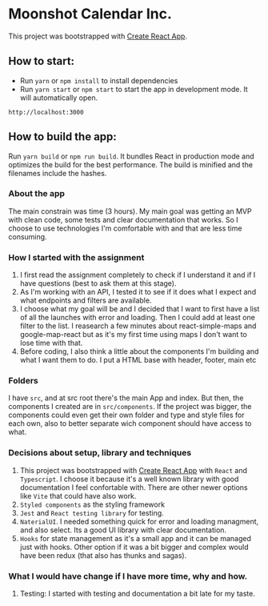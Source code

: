 # Moonshot Calendar Inc.

This project was bootstrapped with [Create React App](https://github.com/facebook/create-react-app).

## How to start:

- Run `yarn` or `npm install` to install dependencies
- Run `yarn start` or `npm start` to start the app in development mode. It will automatically open.
```
http://localhost:3000
```

## How to build the app:

Run `yarn build` or `npm run build`. It bundles React in production mode and optimizes the build for the best performance. The build is minified and the filenames include the hashes.

### About the app
The main constrain was time (3 hours). My main goal was getting an MVP with clean code, some tests and clear documentation that works. So I choose to use technologies I'm comfortable with and that are less time consuming.

### How I started with the assignment
1) I first read the assignment completely to check if I understand it and if I have questions (best to ask them at this stage). 
2) As I'm working with an API, I tested it to see if it does what I expect and what endpoints and filters are available. 
3) I choose what my goal will be and I decided that I want to first have a list of all the launches with error and loading. Then I could add at least one filter to the list. I reasearch a few minutes about react-simple-maps and google-map-react but as it's my first time using maps I don't want to lose time with that.
4) Before coding, I also think a little about the components I'm building and what I want them to do. I put a HTML base with header, footer, main etc

### Folders
I have `src`, and at src root there's the main App and index. But then, the components I created are in `src/components`. If the project was bigger, the components could even get their own folder and type and style files for each own, also to better separate wich component should have access to what.

### Decisions about setup, library and techniques
1) This project was bootstrapped with [Create React App](https://github.com/facebook/create-react-app) with `React` and `Typescript`. I choose it because it's a well known library with good documentation I feel confortable with.  There are other newer options like `Vite` that could have also work.
2) `Styled components` as the  styling framework
3) `Jest` and `React testing library` for testing.
4) `NaterialUI`. I needed something quick for error and loading managment, and also select. Its a good UI library with clear documentation.
5) `Hooks` for state management as it's a small app and it can be managed just with hooks. Other option if it was a bit bigger and complex would have been redux (that also has thunks and sagas).

### What I would have change if I have more time, why and how.
1) Testing: I started with testing and documentation a bit late for my taste.
